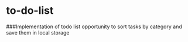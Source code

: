 # to-do-list
###Implementation of todo list opportunity to sort tasks by category and save them in local storage
